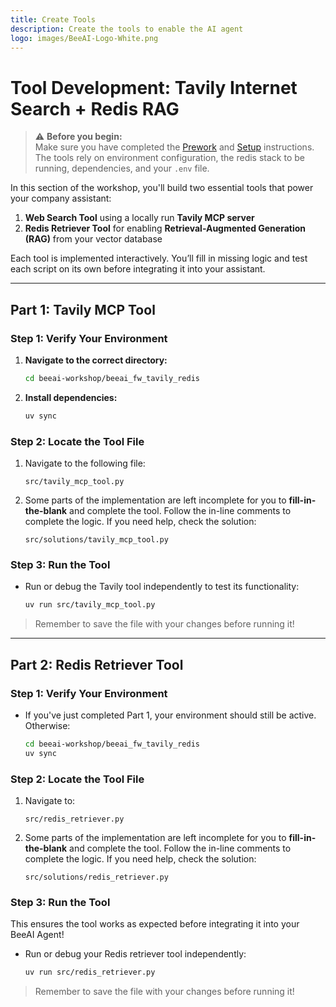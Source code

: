 ```yaml
---
title: Create Tools
description: Create the tools to enable the AI agent
logo: images/BeeAI-Logo-White.png
---
```



# Tool Development: Tavily Internet Search + Redis RAG

> ⚠️ **Before you begin:**  
> Make sure you have completed the [Prework](../pre-work/README.md) and [Setup](../setup/README.md) instructions.  
> The tools rely on environment configuration, the redis stack to be running, dependencies, and your `.env` file.

In this section of the workshop, you'll build two essential tools that power your company assistant:

1. **Web Search Tool** using a locally run **Tavily MCP server**
2. **Redis Retriever Tool** for enabling **Retrieval-Augmented Generation (RAG)** from your vector database

Each tool is implemented interactively. You’ll fill in missing logic and test each script on its own before integrating it into your assistant.

---

## Part 1: Tavily MCP Tool

### Step 1: Verify Your Environment

1. **Navigate to the correct directory:**

    ```bash
    cd beeai-workshop/beeai_fw_tavily_redis
    ```

2. **Install dependencies:**

    ```bash
    uv sync
    ```

### Step 2: Locate the Tool File

1. Navigate to the following file:

    ```text
    src/tavily_mcp_tool.py
    ```

2. Some parts of the implementation are left incomplete for you to **fill-in-the-blank** and complete the tool. Follow the in-line comments to complete the logic. If you need help, check the solution:

    ```text
    src/solutions/tavily_mcp_tool.py
    ```

### Step 3: Run the Tool

- Run or debug the Tavily tool independently to test its functionality:

    ```bash
    uv run src/tavily_mcp_tool.py
    ```

> Remember to save the file with your changes before running it!

---

## Part 2: Redis Retriever Tool

### Step 1: Verify Your Environment

- If you've just completed Part 1, your environment should still be active. Otherwise:

    ```bash
    cd beeai-workshop/beeai_fw_tavily_redis
    uv sync
    ```

### Step 2: Locate the Tool File

1. Navigate to:

    ```text
    src/redis_retriever.py
    ```

2. Some parts of the implementation are left incomplete for you to **fill-in-the-blank** and complete the tool. Follow the in-line comments to complete the logic. If you need help, check the solution:

    ```text
    src/solutions/redis_retriever.py
    ```

### Step 3: Run the Tool

This ensures the tool works as expected before integrating it into your BeeAI Agent!

- Run or debug your Redis retriever tool independently:

    ```bash
    uv run src/redis_retriever.py
    ```

> Remember to save the file with your changes before running it!
